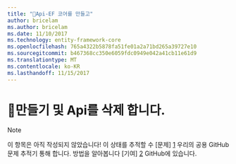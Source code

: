 ```yaml
---
title: "Api-EF 코어를 만들고"
author: bricelam
ms.author: bricelam
ms.date: 11/10/2017
ms.technology: entity-framework-core
ms.openlocfilehash: 765a4322b5878fa51fe01a2a71bd265a39727e10
ms.sourcegitcommit: b467368cc350e6059fdc0949e042a41cb11e61d9
ms.translationtype: MT
ms.contentlocale: ko-KR
ms.lasthandoff: 11/15/2017
---
```

# <a name="-create-and-drop-apis"></a>🔧만들기 및 Api를 삭제 합니다.

> [!NOTE]
> 이 항목은 아직 작성되지 않았습니다! 이 상태를 추적할 수 [문제] [ 1] 우리의 공용 GitHub 문제 추적기 통해 합니다. 방법을 알아봅니다 [기여] [ 2] GitHub에 있습니다.


  [1]: https://github.com/aspnet/EntityFramework.Docs/issues/549
  [2]: https://github.com/aspnet/EntityFramework.Docs/blob/master/CONTRIBUTING.md
